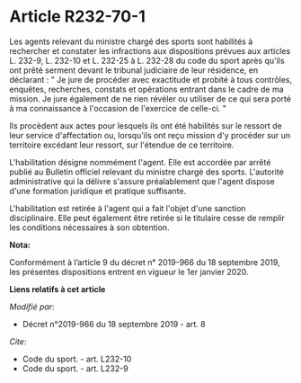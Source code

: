 # Article R232-70-1

Les agents relevant du ministre chargé des sports sont habilités à rechercher et constater les infractions aux dispositions
prévues aux articles L. 232-9, L. 232-10 et L. 232-25 à L. 232-28 du code du sport après qu'ils ont prêté serment devant le
tribunal judiciaire de leur résidence, en déclarant : " Je jure de procéder avec exactitude et probité à tous contrôles,
enquêtes, recherches, constats et opérations entrant dans le cadre de ma mission. Je jure également de ne rien révéler ou
utiliser de ce qui sera porté à ma connaissance à l'occasion de l'exercice de celle-ci. " 

Ils procèdent aux actes pour lesquels ils ont été habilités sur le ressort de leur service d'affectation ou, lorsqu'ils ont
reçu mission d'y procéder sur un territoire excédant leur ressort, sur l'étendue de ce territoire. 

L'habilitation désigne nommément l'agent. Elle est accordée par arrêté publié au Bulletin officiel relevant du ministre
chargé des sports. L'autorité administrative qui la délivre s'assure préalablement que l'agent dispose d'une formation
juridique et pratique suffisante. 

L'habilitation est retirée à l'agent qui a fait l'objet d'une sanction disciplinaire. Elle peut également être retirée si le
titulaire cesse de remplir les conditions nécessaires à son obtention.

**Nota:**

Conformément à l’article 9 du décret n° 2019-966 du 18 septembre 2019, les présentes dispositions entrent en vigueur le 1er
janvier 2020.

**Liens relatifs à cet article**

_Modifié par_:

  - Décret n°2019-966 du 18 septembre 2019 - art. 8

_Cite_:

  - Code du sport. - art. L232-10
  - Code du sport. - art. L232-9
